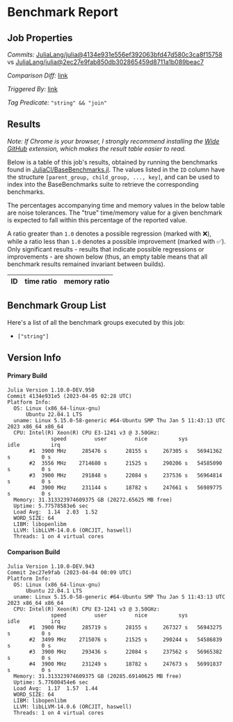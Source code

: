 # Benchmark Report

## Job Properties

*Commits:* [JuliaLang/julia@4134e931e556ef392063bfd47d580c3ca8f15758](https://github.com/JuliaLang/julia/commit/4134e931e556ef392063bfd47d580c3ca8f15758) vs [JuliaLang/julia@2ec27e9fab850db302865459d8711a1b089beac7](https://github.com/JuliaLang/julia/commit/2ec27e9fab850db302865459d8711a1b089beac7)

*Comparison Diff:* [link](https://github.com/JuliaLang/julia/compare/2ec27e9fab850db302865459d8711a1b089beac7..4134e931e556ef392063bfd47d580c3ca8f15758)

*Triggered By:* [link](https://github.com/JuliaLang/julia/commit/4134e931e556ef392063bfd47d580c3ca8f15758#commitcomment-108302576)

*Tag Predicate:* `"string" && "join"`

## Results

*Note: If Chrome is your browser, I strongly recommend installing the [Wide GitHub](https://chrome.google.com/webstore/detail/wide-github/kaalofacklcidaampbokdplbklpeldpj?hl=en)
extension, which makes the result table easier to read.*

Below is a table of this job's results, obtained by running the benchmarks found in
[JuliaCI/BaseBenchmarks.jl](https://github.com/JuliaCI/BaseBenchmarks.jl). The values
listed in the `ID` column have the structure `[parent_group, child_group, ..., key]`,
and can be used to index into the BaseBenchmarks suite to retrieve the corresponding
benchmarks.

The percentages accompanying time and memory values in the below table are noise tolerances. The "true"
time/memory value for a given benchmark is expected to fall within this percentage of the reported value.

A ratio greater than `1.0` denotes a possible regression (marked with :x:), while a ratio less
than `1.0` denotes a possible improvement (marked with :white_check_mark:). Only significant results - results
that indicate possible regressions or improvements - are shown below (thus, an empty table means that all
benchmark results remained invariant between builds).

| ID | time ratio | memory ratio |
|----|------------|--------------|

## Benchmark Group List

Here's a list of all the benchmark groups executed by this job:

- `["string"]`

## Version Info

#### Primary Build

```
Julia Version 1.10.0-DEV.950
Commit 4134e931e5 (2023-04-05 02:28 UTC)
Platform Info:
  OS: Linux (x86_64-linux-gnu)
      Ubuntu 22.04.1 LTS
  uname: Linux 5.15.0-58-generic #64-Ubuntu SMP Thu Jan 5 11:43:13 UTC 2023 x86_64 x86_64
  CPU: Intel(R) Xeon(R) CPU E3-1241 v3 @ 3.50GHz: 
              speed         user         nice          sys         idle          irq
       #1  3900 MHz     285476 s      28155 s     267305 s   56941362 s          0 s
       #2  3556 MHz    2714680 s      21525 s     290206 s   54585090 s          0 s
       #3  3900 MHz     291848 s      22084 s     237536 s   56964814 s          0 s
       #4  3900 MHz     231144 s      18782 s     247661 s   56989775 s          0 s
  Memory: 31.313323974609375 GB (20272.65625 MB free)
  Uptime: 5.77578583e6 sec
  Load Avg:  1.14  2.03  1.52
  WORD_SIZE: 64
  LIBM: libopenlibm
  LLVM: libLLVM-14.0.6 (ORCJIT, haswell)
  Threads: 1 on 4 virtual cores

```

#### Comparison Build

```
Julia Version 1.10.0-DEV.943
Commit 2ec27e9fab (2023-04-04 00:09 UTC)
Platform Info:
  OS: Linux (x86_64-linux-gnu)
      Ubuntu 22.04.1 LTS
  uname: Linux 5.15.0-58-generic #64-Ubuntu SMP Thu Jan 5 11:43:13 UTC 2023 x86_64 x86_64
  CPU: Intel(R) Xeon(R) CPU E3-1241 v3 @ 3.50GHz: 
              speed         user         nice          sys         idle          irq
       #1  3900 MHz     285719 s      28155 s     267327 s   56943275 s          0 s
       #2  3499 MHz    2715076 s      21525 s     290244 s   54586839 s          0 s
       #3  3900 MHz     293436 s      22084 s     237562 s   56965382 s          0 s
       #4  3900 MHz     231249 s      18782 s     247673 s   56991837 s          0 s
  Memory: 31.313323974609375 GB (20285.69140625 MB free)
  Uptime: 5.77600454e6 sec
  Load Avg:  1.17  1.57  1.44
  WORD_SIZE: 64
  LIBM: libopenlibm
  LLVM: libLLVM-14.0.6 (ORCJIT, haswell)
  Threads: 1 on 4 virtual cores

```
